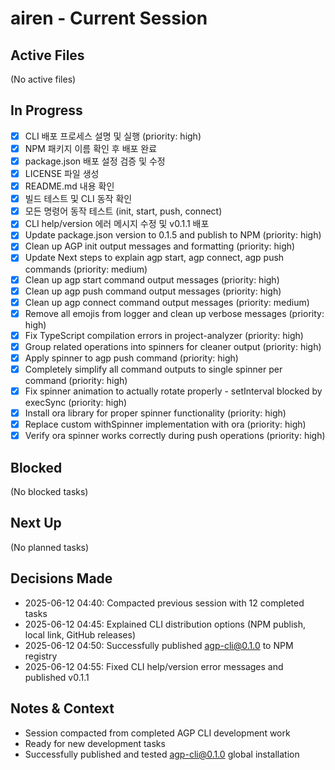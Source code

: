 # airen - Current Session

## Active Files
(No active files)

## In Progress
- [x] CLI 배포 프로세스 설명 및 실행 (priority: high)
- [x] NPM 패키지 이름 확인 후 배포 완료 
- [x] package.json 배포 설정 검증 및 수정
- [x] LICENSE 파일 생성
- [x] README.md 내용 확인
- [x] 빌드 테스트 및 CLI 동작 확인
- [x] 모든 명령어 동작 테스트 (init, start, push, connect)
- [x] CLI help/version 에러 메시지 수정 및 v0.1.1 배포
- [x] Update package.json version to 0.1.5 and publish to NPM (priority: high)
- [x] Clean up AGP init output messages and formatting (priority: high)
- [x] Update Next steps to explain agp start, agp connect, agp push commands (priority: medium)
- [x] Clean up agp start command output messages (priority: high)
- [x] Clean up agp push command output messages (priority: high)
- [x] Clean up agp connect command output messages (priority: medium)
- [x] Remove all emojis from logger and clean up verbose messages (priority: high)
- [x] Fix TypeScript compilation errors in project-analyzer (priority: high)
- [x] Group related operations into spinners for cleaner output (priority: high)
- [x] Apply spinner to agp push command (priority: high)
- [x] Completely simplify all command outputs to single spinner per command (priority: high)
- [x] Fix spinner animation to actually rotate properly - setInterval blocked by execSync (priority: high)
- [x] Install ora library for proper spinner functionality (priority: high)
- [x] Replace custom withSpinner implementation with ora (priority: high)
- [x] Verify ora spinner works correctly during push operations (priority: high)

## Blocked
(No blocked tasks)

## Next Up
(No planned tasks)

## Decisions Made
- 2025-06-12 04:40: Compacted previous session with 12 completed tasks
- 2025-06-12 04:45: Explained CLI distribution options (NPM publish, local link, GitHub releases)
- 2025-06-12 04:50: Successfully published agp-cli@0.1.0 to NPM registry
- 2025-06-12 04:55: Fixed CLI help/version error messages and published v0.1.1

## Notes & Context
- Session compacted from completed AGP CLI development work
- Ready for new development tasks
- Successfully published and tested agp-cli@0.1.0 global installation